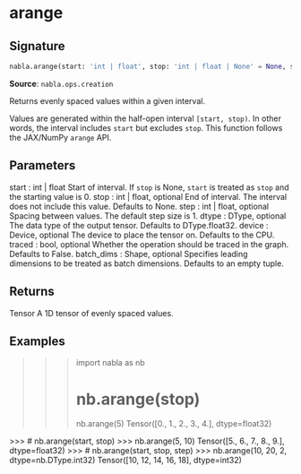 # arange

## Signature

```python
nabla.arange(start: 'int | float', stop: 'int | float | None' = None, step: 'int | float | None' = None, dtype: 'DType' = float32, device: 'Device' = Device(type=cpu,id=0), traced: 'bool' = False, batch_dims: 'Shape' = ()) -> 'Tensor'
```

**Source**: `nabla.ops.creation`

Returns evenly spaced values within a given interval.

Values are generated within the half-open interval `[start, stop)`.
In other words, the interval includes `start` but excludes `stop`.
This function follows the JAX/NumPy `arange` API.

Parameters
----------
start : int | float
    Start of interval. If `stop` is None, `start` is treated as `stop`
    and the starting value is 0.
stop : int | float, optional
    End of interval. The interval does not include this value.
    Defaults to None.
step : int | float, optional
    Spacing between values. The default step size is 1.
dtype : DType, optional
    The data type of the output tensor. Defaults to DType.float32.
device : Device, optional
    The device to place the tensor on. Defaults to the CPU.
traced : bool, optional
    Whether the operation should be traced in the graph. Defaults to False.
batch_dims : Shape, optional
    Specifies leading dimensions to be treated as batch dimensions.
    Defaults to an empty tuple.

Returns
-------
Tensor
    A 1D tensor of evenly spaced values.

Examples
--------
>>> import nabla as nb
>>> # nb.arange(stop)
>>> nb.arange(5)
Tensor([0., 1., 2., 3., 4.], dtype=float32)
<BLANKLINE>
>>> # nb.arange(start, stop)
>>> nb.arange(5, 10)
Tensor([5., 6., 7., 8., 9.], dtype=float32)
<BLANKLINE>
>>> # nb.arange(start, stop, step)
>>> nb.arange(10, 20, 2, dtype=nb.DType.int32)
Tensor([10, 12, 14, 16, 18], dtype=int32)

